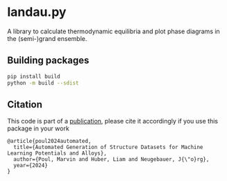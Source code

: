 # landau.py

A library to calculate thermodynamic equilibria and plot phase diagrams in the
(semi-)grand ensemble.


## Building packages

```bash
pip install build
python -m build --sdist
```

## Citation

This code is part of a [publication](https://doi.org/10.21203/rs.3.rs-4732459/v1), please cite it accordingly if you use this package in your work

```
@article{poul2024automated,
  title={Automated Generation of Structure Datasets for Machine Learning Potentials and Alloys},
  author={Poul, Marvin and Huber, Liam and Neugebauer, J{\"o}rg},
  year={2024}
}
```
